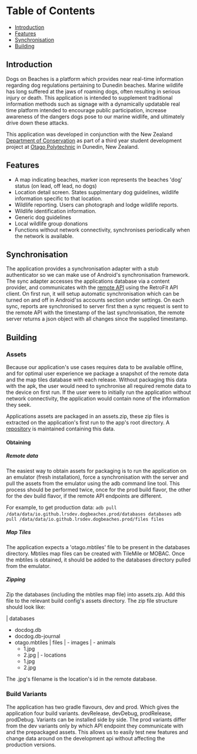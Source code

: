 Table of Contents
=================
* [Introduction](#introduction)
* [Features](#features)
* [Synchronisation](#synchronisation)
* [Building](#building)

## Introduction
Dogs on Beaches is a platform which provides near real-time information regarding dog regulations pertaining to Dunedin beaches. Marine wildlife has long suffered at the jaws of roaming dogs, often resulting in serious injury or death. This application is intended to supplement traditional information methods such as signage with a dynamically updatable real time platform intended to encourage public participation, increase awareness of the dangers dogs pose to our marine widlife, and ultimately drive down these attacks.

This application was developed in conjunction with the New Zealand [Department of Conservation](http://www.doc.govt.nz) as part of a third year student development project at [Otago Polytechnic](http://www.op.ac.nz) in Dunedin, New Zealand.

## Features
* A map indicating beaches, marker icon represents the beaches 'dog' status (on lead, off lead, no dogs)
* Location detail screen. States supplmentary dog guidelines, wildlife information specific to that location.
* Wildlife reporting. Users can photograph and lodge wildlife reports.
* Wildlife identification information.
* Generic dog guidelines
* Local wildlife group donations
* Functions without network connectivity, synchronises periodically when the network is available.

## Synchronisation
The application provides a synchronisation adapter with a stub authenticator so we can make use of Android's synchronisation framework. The sync adapter accesses the applications database via a content provider, and communicates with the [remote API](https://github.com/lrsdev/dog-rails) using the RetroFit API client. On first run, it will setup automatic synchronisation which can be turned on and off in Android'ss accounts section under settings. On each sync, reports are synchronised to server first then a sync request is sent to the remote API with the timestamp of the last synchronisation, the remote server returns a json object with all changes since the supplied timestamp.

## Building 
### Assets
Because our application's use cases requires data to be available offline, and for optimal user experience we package a snapshot of the remote data and the map tiles database with each release. Without packaging this data with the apk, the user would need to synchronise all required remote data to the device on first run. If the user were to initially run the application without network connectivity, the application would contain none of the information they seek.

Applications assets are packaged in an assets.zip, these zip files is extracted on the application's first run to the app's root directory. A [repository](https://github.com/lrsdev/android-data/) is maintained containing this data.

#### Obtaining
##### Remote data
The easiest way to obtain assets for packaging is to run the application on an emulator (fresh installation), force a synchronisation with the server and pull the assets from the emulator using the adb command line tool. This process should be performed twice, once for the prod build flavor, the other for the dev build flavor, if the remote API endpoints are different.

For example, to get production data:
`adb pull /data/data/io.github.lrsdev.dogbeaches.prod/databases databases`
`adb pull /data/data/io.github.lrsdev.dogbeaches.prod/files files`

##### Map Tiles
The application expects a 'otago.mbtiles' file to be present in the databases directory. Mbtiles map files can be created with TileMile or MOBAC. Once the mbtiles is obtained, it should be added to the databases directory pulled from the emulator.

##### Zipping
Zip the databases (including the mbtiles map file) into assets.zip. Add this file to the relevant build config's assets directory. The zip file structure should look like:

| databases
   - docdog.db
   - docdog.db-journal
   - otago.mbtiles
| files
|   - images
|     - animals
        - 1.jpg
        - 2.jpg
|     - locations
        - 1.jpg
        - 2.jpg

The .jpg's filename is the location's id in the remote database.

### Build Variants
The application has two gradle flavours, dev and prod. Which gives the application four build variants. devRelease, devDebug, prodRelease, prodDebug. Variants can be installed side by side. The prod variants differ from the dev variants only by which API endpoint they communicate with and the prepackaged assets. This allows us to easily test new features and change data around on the development api without affecting the production versions.
